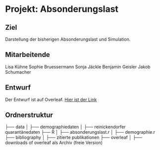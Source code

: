 # Projekt: Absonderungslast

## Ziel 
Darstellung der bisherigen Absonderungslast und Simulation. 

## Mitarbeitende
Lisa Kühne
Sophie Bruessermann
Sonja Jäckle
Benjamin Geisler
Jakob Schumacher

## Entwurf
Der Entwurf ist auf Overleaf. [Hier ist der Link](https://www.overleaf.com/project/619e11b5b053fe675d11fac3)

## Ordnerstruktur
├── data
│   ├── demographiedaten
│   ├── reinickendorfer quarantänedaten
├── R
│   ├── absonderungslast.r
│   ├── demographie.r
├── bibliography
│   ├── zitierte publikationen
├── overleaf
│   ├── downloads of overleaf als Archiv (freie Version)

